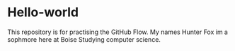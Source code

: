 # Hello-world
This repository is for practising the GitHub Flow.
My names Hunter Fox im a sophmore here at Boise Studying computer science.
